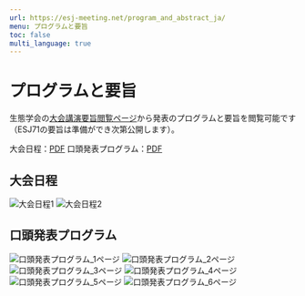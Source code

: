 ```yaml
---
url: https://esj-meeting.net/program_and_abstract_ja/
menu: プログラムと要旨
toc: false
multi_language: true
---
```


# プログラムと要旨

生態学会の[大会講演要旨閲覧ページ](https://esj.ne.jp/meeting/abst/index.html)から発表のプログラムと要旨を閲覧可能です（ESJ71の要旨は準備ができ次第公開します）。

大会日程：[PDF](https://esj-meeting.net/wp-content/uploads/2024/01/timetable_20240112_ja.pdf)
口頭発表プログラム：[PDF](https://esj-meeting.net/wp-content/uploads/2024/01/oral_presentations_ja.pdf)

## 大会日程

![大会日程1](https://esj-meeting.net/wp-content/uploads/2024/01/timetable_20240112_ja_p1.png)
![大会日程2](https://esj-meeting.net/wp-content/uploads/2024/01/timetable_20240112_ja_p2.png)

## 口頭発表プログラム

![口頭発表プログラム_1ページ](https://esj-meeting.net/wp-content/uploads/2023/12/oral_presentations_ja_p1.png)
![口頭発表プログラム_2ページ](https://esj-meeting.net/wp-content/uploads/2023/12/oral_presentations_ja_p2.png)
![口頭発表プログラム_3ページ](https://esj-meeting.net/wp-content/uploads/2024/01/oral_presentations_ja_p3.png)
![口頭発表プログラム_4ページ](https://esj-meeting.net/wp-content/uploads/2024/01/oral_presentations_ja_p4.png)
![口頭発表プログラム_5ページ](https://esj-meeting.net/wp-content/uploads/2023/12/oral_presentations_ja_p5.png)
![口頭発表プログラム_6ページ](https://esj-meeting.net/wp-content/uploads/2023/12/oral_presentations_ja_p6.png)
